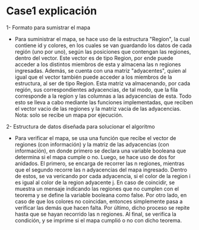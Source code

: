 # Case1 explicación

1- Formato para sumistrar el mapa
- Para suministrar el mapa, se hace uso de la estructura "Region", la cual contiene id y colores, en los cuales se van guardando los datos de cada región (uno por uno), según las posiciones que contengan las regiones, dentro del vector. Este vector es de tipo Region, por ende puede acceder a los distintos miembros de esta y almacena las n regiones ingresadas. Además, se cuenta con una matriz "adyacentes", quien al igual que el vector también puede acceder a los miembros de la estructura, al ser de tipo Region. Esta matriz va almacenando, por cada región, sus correspondientes adyacencias, de tal modo, que la fila corresponde a la region y las columnas a las adyacencias de esta. Todo esto se lleva a cabo mediante las funciones implementadas, que reciben el vector vacio de las regiones y la matriz vacia de las adyacencias. Nota: solo se recibe un mapa por ejecución.

2- Estructura de datos diseñada para solucionar el algoritmo
- Para verificar el mapa, se usa una función que recibe el vector de regiones (con información) y la matriz de las adyacencias (con información), en donde primero se declara una variable booleana que determina si el mapa cumple o no. Luego, se hace uso de dos for anidados. El primero, se encarga de recorrer las n regiones, mientras que el segundo recorre las n adyacencias del mapa ingresado. Dentro de estos, se va vericando por cada adyacencia, si el color de la region i es igual al color de la region adyacente j. En caso de coincidir, se muestra un mensaje indicando las regiones que no cumplen con el teorema y se define la variable booleana como false. Por otro lado, en caso de que los colores no coincidan, entonces simplemente pasa a verificar las demás que hacen falta. Por último, dicho proceso se repite hasta que se hayan recorrido las n regiones. Al final, se verifica la condición, y se imprime si el mapa cumplió o no con dicho teorema.
